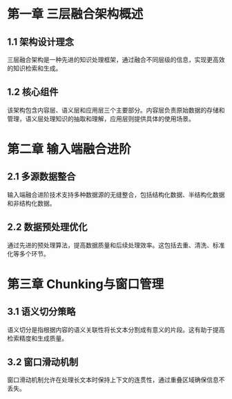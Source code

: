 # 第一章 三层融合架构概述
## 1.1 架构设计理念
三层融合架构是一种先进的知识处理框架，通过融合不同层级的信息，实现更高效的知识检索和生成。

## 1.2 核心组件
该架构包含内容层、语义层和应用层三个主要部分。内容层负责原始数据的存储和管理，语义层处理知识的抽取和理解，应用层则提供具体的使用场景。

# 第二章 输入端融合进阶
## 2.1 多源数据整合
输入端融合进阶技术支持多种数据源的无缝整合，包括结构化数据、半结构化数据和非结构化数据。

## 2.2 数据预处理优化
通过先进的预处理算法，提高数据质量和后续处理效率。这包括去重、清洗、标准化等多个环节。

# 第三章 Chunking与窗口管理
## 3.1 语义切分策略
语义切分是指根据内容的语义关联性将长文本分割成有意义的片段。这有助于提高检索精度和生成质量。

## 3.2 窗口滑动机制
窗口滑动机制允许在处理长文本时保持上下文的连贯性，通过重叠区域确保信息不丢失。
